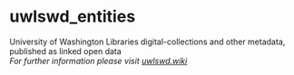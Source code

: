 # uwlswd_entities
University of Washington Libraries digital-collections and other metadata, published as linked open data   
*For further information please visit [uwlswd.wiki](https://github.com/uwlib-cams/uwlswd/wiki)*  

